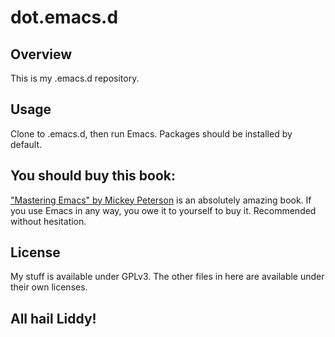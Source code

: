 # dot.emacs.d

## Overview

This is my .emacs.d repository.

## Usage

Clone to .emacs.d, then run Emacs.  Packages should be installed by default.

## You should buy this book:

["Mastering Emacs" by Mickey
Peterson](https://www.masteringemacs.org/) is an absolutely amazing
book.  If you use Emacs in any way, you owe it to yourself to buy
it. Recommended without hesitation.

## License

My stuff is available under GPLv3.  The other files in here are
available under their own licenses.


## All hail Liddy!

